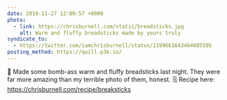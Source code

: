 ```yaml
---
date: 2019-11-27 12:09:57 +0000
photo:
  - link: https://chrisburnell.com/static/breadsticks.jpg
    alt: Warm and fluffy breadsticks made by yours truly
syndicate_to:
  - https://twitter.com/iamchrisburnell/status/1199661643464085505
posting_method: https://quill.p3k.io/
---
```


🥖 Made some bomb-ass warm and fluffy breadsticks last night. They were far more amazing than my terrible photo of them, honest. 🗒 Recipe here: <a href="https://chrisburnell.com/recipe/breaksticks">https://chrisburnell.com/recipe/breaksticks</a>
